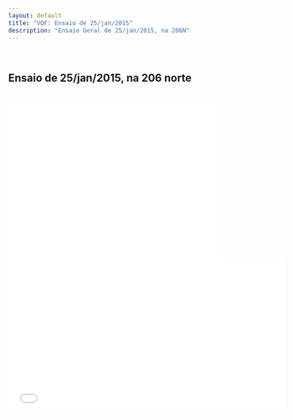 ```yaml
---
layout: default
title: "VQF: Ensaio de 25/jan/2015"
description: "Ensaio Geral de 25/jan/2015, na 206N"
---
```


<br>

## Ensaio de 25/jan/2015, na 206 norte

<br>

<iframe width="420" height="315" src="//www.youtube.com/embed/aC34TQDFaOY?rel=0&amp;showinfo=0" frameborder="0" allowfullscreen></iframe>

<br>

<iframe width="560" height="315" src="//www.youtube.com/embed/V6BCgPi5Z3Q?rel=0&amp;showinfo=0" frameborder="0" allowfullscreen></iframe>

<br><br><br>

